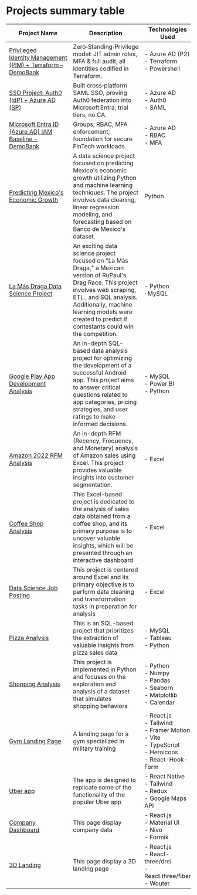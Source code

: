 # Projects summary table

| Project Name | Description | Technologies Used | Year | 
| -------- | -------- | -------- | -------- |
| [Privileged Identity Management (PIM) + Terraform – DemoBank](https://github.com/GabrielaArjona/azure-iam-demobank) | Zero‑Standing‑Privilege model: JIT admin roles, MFA & full audit, all identities codified in Terraform. |- Azure AD (P2)<br> - Terraform<br> - Powershell | 2025 |
| [SSO Project: Auth0 (IdP) + Azure AD (SP)](https://github.com/GabrielaArjona/SSO_Auth0_Azure) | Built cross‑platform SAML SSO, proving Auth0 federation into Microsoft Entra; trial tiers, no CA. | - Azure AD<br> - Auth0<br> - SAML | 2025 |
| [Microsoft Entra ID (Azure AD) IAM Baseline - DemoBank](https://github.com/GabrielaArjona/azure-iam-demobank) | Groups, RBAC, MFA enforcement; foundation for secure FinTech workloads. |- Azure AD<br> - RBAC<br> - MFA | 2025 |
| [Predicting Mexico's Economic Growth](https://github.com/NilArj/Predicting-Mexico-s-Economic-Growth) | A data science project focused on predicting Mexico's economic growth utilizing Python and machine learning techniques. The project involves data cleaning, linear regression modeling, and forecasting based on Banco de Mexico's dataset. | Python<br> | 2023 |
| [La Más Draga Data Science Project](https://github.com/NilArj/drag_show) | An exciting data science project focused on "La Más Draga," a Mexican version of RuPaul's Drag Race. This project involves web scraping, ETL , and SQL analysis. Additionally, machine learning models were created to predict if contestants could win the competition. | - Python<br> · MySQL<br> | 2023 |
| [Google Play App Development Analysis](https://github.com/NilArj/Google_play) | An in-depth SQL-based data analysis project for optimizing the development of a successful Android app. This project aims to answer critical questions related to app categories, pricing strategies, and user ratings to make informed decisions. | - MySQL<br> - Power BI<br> - Python<br>  | 2023 |
| [Amazon 2022 RFM Analysis](https://github.com/NilArj/Amazon_sales) | An in-depth RFM (Recency, Frequency, and Monetary) analysis of Amazon sales using Excel. This project provides valuable insights into customer segmentation. | - Excel<br> | 2023 |
| [Coffee Shop Analysis](https://github.com/NilArj/Coffee-Shop) | This Excel-based project is dedicated to the analysis of sales data obtained from a coffee shop, and its primary purpose is to uncover valuable insights, which will be presented through an interactive dashboard| - Excel<br> | 2023 |
| [Data Science Job Posting](https://github.com/NilArj/Data-Jobs) | This project is centered around Excel and its primary objective is to perform data cleaning and transformation tasks in preparation for analysis | - Excel<br> | 2023 |
| [Pizza Analysis](https://github.com/NilArj/Pizza-Analysis) | This is an SQL-based project that prioritizes the extraction of valuable insights from pizza sales data | - MySQL<br> - Tableau<br> - Python<br>  | 2023 |
| [Shopping Analysis](https://github.com/NilArj/Shopping-Behaviors-Analysis/blob/main/README.md) | This project is implemented in Python and focuses on the exploration and analysis of a dataset that simulates shopping behaviors | - Python<br> - Numpy<br> - Pandas<br> - Seaborn<br> - Matplotlib<br> - Calendar<br> | 2023 |
| [Gym Landing Page](https://github.com/NilArj/fitness) | A landing page for a gym specialized in military training | - React.js<br> - Tailwind<br> - Framer Motion<br> - Vite<br> - TypeScript<br>  - Heroicons<br>  - React-Hook-Form | 2023 | 
| [Uber app](https://github.com/NilArj/uber) | The app is designed to replicate some of the functionality of the popular Uber app |  - React Native<br> - Tailwind<br> - Redux<br> - Google Maps API | 2023 |
| [Company Dashboard](https://github.com/NilArj/company-dashboard) | This page display company data | - React.js<br> - Material UI<br> - Nivo<br> - Formik<br> | 2023 |
| [3D Landing](https://github.com/NilArj/Mexico-3D) | This page display a 3D landing page | - React.js<br> - React-three/drei<br> - React.three/fiber<br> - Wouter<br> | 2023 |


